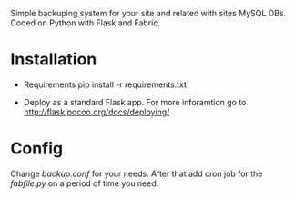 Simple backuping system for your site and related with sites MySQL DBs.
Coded on Python with Flask and Fabric.

Installation
============
* Requirements
    pip install -r requirements.txt

* Deploy as a standard Flask app. For more inforamtion go to http://flask.pocoo.org/docs/deploying/

Config
======
Change *backup.conf* for your needs. After that add cron job for the *fabfile.py* 
on a period of time you need.

